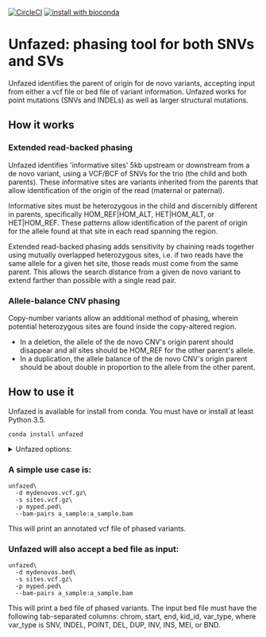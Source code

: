 [![CircleCI](https://circleci.com/gh/jbelyeu/unfazed/tree/master.svg?style=svg)](https://circleci.com/gh/jbelyeu/unfazed/tree/master)
[![install with bioconda](https://img.shields.io/badge/install%20with-bioconda-brightgreen.svg?style=flat)](http://bioconda.github.io/recipes/unfazed/README.html)

# Unfazed: phasing tool for both SNVs and SVs
Unfazed identifies the parent of origin for de novo variants, accepting input from either a vcf file or bed file of variant information. Unfazed works for point mutations (SNVs and INDELs) as well as larger structural mutations.

## How it works
### Extended read-backed phasing
Unfazed identifies 'informative sites' 5kb upstream or downstream from a de novo variant, using a VCF/BCF of SNVs for the trio (the child and both parents). These informative sites are variants inherited from the parents that allow identification of the origin of the read (maternal or paternal). 

Informative sites must be heterozygous in the child and discernibly different in parents, specifically HOM_REF|HOM_ALT, HET|HOM_ALT, or HET|HOM_REF. These patterns allow identification of the parent of origin for the allele found at that site in each read spanning the region.

Extended read-backed phasing adds sensitivity by chaining reads together using mutually overlapped heterozygous sites, i.e. if two reads have the same allele for a given het site, those reads must come from the same parent. This allows the search distance from a given de novo variant to extend farther than possible with a single read pair.

### Allele-balance CNV phasing
Copy-number variants allow an additional method of phasing, wherein potential heterozygous sites are found inside the copy-altered region. 
* In a deletion, the allele of the de novo CNV's origin parent should disappear and all sites should be HOM_REF for the other parent's allele. 
* In a duplication, the allele balance of the de novo CNV's origin parent should be about double in proportion to the allele from the other parent.

## How to use it 
Unfazed is available for install from conda. You must have or install at least Python 3.5.

`conda install unfazed `

<details>
  <summary>Unfazed options:</summary>
  
  ```

usage: unfazed [-h] [-v] -d DNMS -s SITES -p PED [-b BAM_DIR]
               [--bam-pairs [BAM_PAIRS [BAM_PAIRS ...]]] [-t THREADS]
               [-o {vcf,bed}] [--include-ambiguous] [--verbose]
               [--outfile OUTFILE]

optional arguments:
  -h, --help            show this help message and exit
  -v, --version         Installed version (0.1.5)
  -d DNMS, --dnms DNMS  valid VCF OR BED file of the DNMs of interest> If BED,
                        must contain chrom, start, end, kid_id, var_type
                        columns (default: None)
  -s SITES, --sites SITES
                        sorted/bgzipped/indexed VCF/BCF file of SNVs to
                        identify informative sites. Must contain each kid and
                        both parents (default: None)
  -p PED, --ped PED     ped file including the kid and both parent IDs
                        (default: None)
  -b BAM_DIR, --bam-dir BAM_DIR
                        directory where bam/cram files (named {sample_id}.bam
                        or {sample_id}.cram) are stored for offspring. If not
                        included, --bam-pairs must be set (default: None)
  --bam-pairs [BAM_PAIRS [BAM_PAIRS ...]]
                        space-delimited list of pairs in the format
                        {sample_id}:{bam_path} where {sample_id} matches an
                        offspring id from the dnm file. Can be used with
                        --bam-dir arg, must be used in its absence (default:
                        None)
  -t THREADS, --threads THREADS
                        number of threads to use (default: 2)
  -o {vcf,bed}, --output-type {vcf,bed}
                        choose output type. If --dnms is not a VCF/BCF, output
                        must be to BED format. Defaults to match --dnms input
                        file (default: None)
  --include-ambiguous   include ambiguous phasing results (default: False)
  --verbose             print verbose output including sites and reads used
                        for phasing. Only applies to BED output (default:
                        False)
  --outfile OUTFILE     name for output file. Defaults to stdout (default:
                        /dev/stdout)
```
</details>

### A simple use case is:

```
unfazed\
  -d mydenovos.vcf.gz\
  -s sites.vcf.gz\
  -p myped.ped\
  --bam-pairs a_sample:a_sample.bam
```
This will print an annotated vcf file of phased variants.

### Unfazed will also accept a bed file as input:

```
unfazed\
  -d mydenovos.bed\
  -s sites.vcf.gz\
  -p myped.ped\
  --bam-pairs a_sample:a_sample.bam
```

This will print a bed file of phased variants. The input bed file must have the following tab-separated columns: chrom, start, end, kid_id, var_type, where var_type is SNV, INDEL, POINT, DEL, DUP, INV, INS, MEI, or BND.

